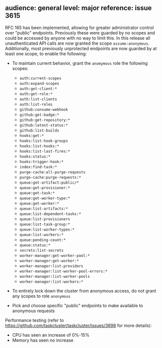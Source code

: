 audience: general
level: major
reference: issue 3615
---
RFC 165 has been implemented, allowing for greater administrator control over
"public" endpoints. Previously these were guarded by no scopes and could be
accessed by anyone with no way to limit this. In this release all
unauthenticated API calls are now granted the scope `assume:anonymous`.
Additionally, most previously unprotected endpoints are now guarded by at
least one scope, to enable the following:

* To maintain current behavior, grant the `anomymous` role the following scopes:

  - `auth:current-scopes`
  - `auth:expand-scopes`
  - `auth:get-client:*`
  - `auth:get-role:*`
  - `auth:list-clients`
  - `auth:list-roles`
  - `github:consume-webhook`
  - `github:get-badge:*`
  - `github:get-repository:*`
  - `github:latest-status:*`
  - `github:list-builds`
  - `hooks:get:*`
  - `hooks:list-hook-groups`
  - `hooks:list-hooks:*`
  - `hooks:list-last-fires:*`
  - `hooks:status:*`
  - `hooks:trigger-hook:*`
  - `index:find-task:*`
  - `purge-cache:all-purge-requests`
  - `purge-cache:purge-requests:*`
  - `queue:get-artifact:public/*`
  - `queue:get-provisioner:*`
  - `queue:get-task:*`
  - `queue:get-worker-type:*`
  - `queue:get-worker:*`
  - `queue:list-artifacts:*`
  - `queue:list-dependent-tasks:*`
  - `queue:list-provisioners`
  - `queue:list-task-group:*`
  - `queue:list-worker-types:*`
  - `queue:list-workers:*`
  - `queue:pending-count:*`
  - `queue:status:*`
  - `secrets:list-secrets`
  - `worker-manager:get-worker-pool:*`
  - `worker-manager:get-worker:*`
  - `worker-manager:list-providers`
  - `worker-manager:list-worker-pool-errors:*`
  - `worker-manager:list-worker-pools`
  - `worker-manager:list-workers:*`

* To entirely lock down the cluster from anonymous access, do not grant any
  scopes to role `anonymous`
* Pick and choose specific "public" endpoints to make available to anonymous
  requests


Performance testing (refer to
https://github.com/taskcluster/taskcluster/issues/3698 for more details):
* CPU has seen an increase of 0%-15%
* Memory has seen no increase
